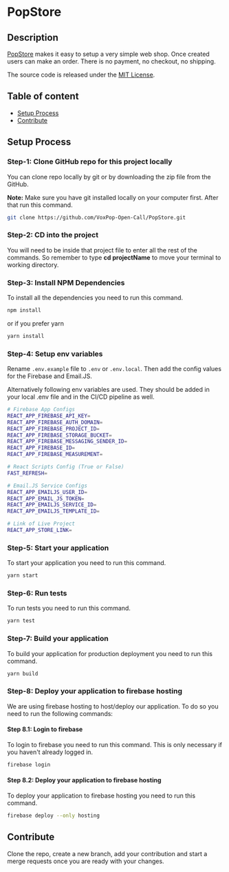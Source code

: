 # PopStore

## Description

[PopStore](https://pt.popsto.re/) makes it easy to setup a very simple web shop. Once created users can make an order. There is no payment, no checkout, no shipping.

The source code is released under the [MIT License](./LICENSE).

## Table of content

- [Setup Process](#setup-process)
- [Contribute](#contribute)

## Setup Process

### Step-1: Clone GitHub repo for this project locally

You can clone repo locally by git or by downloading the zip file from the GitHub.

**Note:** Make sure you have git installed locally on your computer first. After that run this command.

```sh
git clone https://github.com/VoxPop-Open-Call/PopStore.git
```

### Step-2: CD into the project

You will need to be inside that project file to enter all the rest of the commands. So remember to type **cd projectName** to move your terminal to working directory.

### Step-3: Install NPM Dependencies

To install all the dependencies you need to run this command.

```sh
npm install
```

or if you prefer yarn

```sh
yarn install
```

### Step-4: Setup env variables

Rename `.env.example` file to `.env` or `.env.local`. Then add the config values for the Firebase and Email.JS.

Alternatively following env variables are used. They should be added in your local .env file and in the CI/CD pipeline as well.

```sh
# Firebase App Configs
REACT_APP_FIREBASE_API_KEY=
REACT_APP_FIREBASE_AUTH_DOMAIN=
REACT_APP_FIREBASE_PROJECT_ID=
REACT_APP_FIREBASE_STORAGE_BUCKET=
REACT_APP_FIREBASE_MESSAGING_SENDER_ID=
REACT_APP_FIREBASE_ID=
REACT_APP_FIREBASE_MEASUREMENT=

# React Scripts Config (True or False)
FAST_REFRESH=

# Email.JS Service Configs
REACT_APP_EMAILJS_USER_ID=
REACT_APP_EMAIL_JS_TOKEN=
REACT_APP_EMAILJS_SERVICE_ID=
REACT_APP_EMAILJS_TEMPLATE_ID=

# Link of Live Project
REACT_APP_STORE_LINK=
```

### Step-5: Start your application

To start your application you need to run this command.

```sh
yarn start
```

### Step-6: Run tests

To run tests you need to run this command.

```sh
yarn test
```

### Step-7: Build your application

To build your application for production deployment you need to run this command.

```sh
yarn build
```

### Step-8: Deploy your application to firebase hosting

We are using firebase hosting to host/deploy our application. To do so you need to run the following commands:

#### Step 8.1: Login to firebase

To login to firebase you need to run this command. This is only necessary if you haven't already logged in.

```sh
firebase login
```

#### Step 8.2: Deploy your application to firebase hosting

To deploy your application to firebase hosting you need to run this command.

```sh
firebase deploy --only hosting
```

## Contribute

Clone the repo, create a new branch, add your contribution and start a merge requests once you are ready with your changes.
